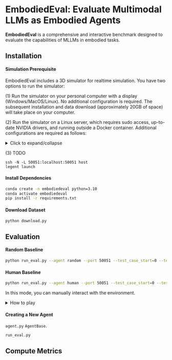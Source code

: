 # EmbodiedEval: Evaluate Multimodal LLMs as Embodied Agents

**EmbodiedEval** is a comprehensive and interactive benchmark designed to evaluate the capabilities of MLLMs in embodied tasks.

## Installation

#### Simulation Prerequisite

EmbodiedEval includes a 3D simulator for realtime simulation. You have two options to run the simulator:

(1) Run the simulator on your personal computer with a display (Windows/MacOS/Linux). No additional configuration is required. The subsequent installation and data download (approximately 20GB of space) will take place on your computer.

(2) Run the simulator on a Linux server, which requires sudo access, up-to-date NVIDIA drivers, and running outside a Docker container. Additional configurations are required as follows:
<details>
  <summary>Click to expand/collapse</summary>
Install Xorg:

```
sudo apt install -y gcc make pkg-config xorg
```

Generate .conf file:

```
sudo nvidia-xconfig --no-xinerama --probe-all-gpus --use-display-device=none
sudo cp /etc/X11/xorg.conf /etc/X11/xorg-0.conf
```

Edit /etc/X11/xorg-0.conf:

* Remove "ServerLayout" and "Screen" section.
* Set `BoardName` and `BusID` of "Device" section to the corresponding `Name` and `PCI BusID` of a GPU displayed by the `nvidia-xconfig --query-gpu-info` command. For example:
    ```
    Section "Device"
        Identifier     "Device0"
        Driver         "nvidia"
        VendorName     "NVIDIA Corporation"
        BusID          "PCI:164:0:0"
        BoardName      "NVIDIA GeForce RTX 3090"
    EndSection
    ```

Run Xorg:

```
sudo nohup Xorg :0 -config /etc/X11/xorg-0.conf &
```

Set the display (Remember to run the following command in every new terminal session before running the evaluation code):

```
export DISPLAY=:0
```
</details>

(3) TODO
```
ssh -N -L 50051:localhost:50051 host
legent launch
```

#### Install Dependencies

```bash
conda create -n embodiedeval python=3.10
conda activate embodiedeval
pip install -r requirements.txt
```

#### Download Dataset

```bash
python download.py
```


## Evaluation

#### Random Baseline

```bash
python run_eval.py --agent random --port 50051 --test_case_start=0 --test_case_end=328 --all
```

#### Human Baseline

```bash
python run_eval.py --agent human --port 50051 --test_case_start=0 --test_case_end=328 --all
```

In this mode, you can manually interact with the environment.
<details>
 <summary> How to play</summary>

Use the keyboard to press the corresponding number to choose an option;

Pressing W/A/D will map to the forward/turn left/turn right options in the menu;

Pressing Enter opens or closes the chat window, and you can enter option numbers greater than 9;

Pressing T will hide/show the options panel.
</details>

#### Creating a New Agent

`agent.py`  `AgentBase`.

`run_eval.py`



## Compute Metrics